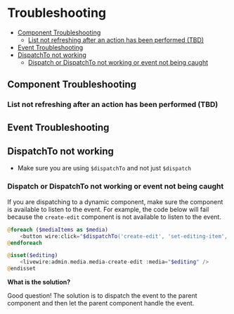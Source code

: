 # Troubleshooting

<!-- TOC -->

- [Component Troubleshooting](#component-troubleshooting)
    - [List not refreshing after an action has been performed (TBD)](#list-not-refreshing-after-an-action-has-been-performed-tbd)
- [Event Troubleshooting](#event-troubleshooting)
- [DispatchTo not working](#dispatchto-not-working)
    - [Dispatch or DispatchTo not working or event not being caught](#dispatch-or-dispatchto-not-working-or-event-not-being-caught)

<!-- /TOC -->

<a id="markdown-component-troubleshooting" name="component-troubleshooting"></a>

## Component Troubleshooting

<a id="markdown-list-not-refreshing-after-an-action-has-been-performed-tbd" name="list-not-refreshing-after-an-action-has-been-performed-tbd"></a>

### List not refreshing after an action has been performed (TBD)

<a id="markdown-event-troubleshooting" name="event-troubleshooting"></a>

## Event Troubleshooting


<a id="markdown-dispatchto-not-working" name="dispatchto-not-working"></a>

## DispatchTo not working

* Make sure you are using `$dispatchTo` and not just `$dispatch`

<a id="markdown-dispatch-or-dispatchto-not-working-or-event-not-being-caught" name="dispatch-or-dispatchto-not-working-or-event-not-being-caught"></a>

### Dispatch or DispatchTo not working or event not being caught

If you are dispatching to a dynamic component, make sure the component is available to listen to
the event. For example, the code below will fail because the `create-edit` component is not available
to listen to the event.

```php
@foreach ($mediaItems as $media)
    <button wire:click="$dispatchTo('create-edit', 'set-editing-item', {id: {{ $>id }}})"> </button>
@endforeach

@isset($editing)
    <livewire:admin.media.media-create-edit :media="$editing" />
@endisset
```

**What is the solution?**

Good question! The solution is to dispatch the event to the parent component and then let the
parent component handle the event.
